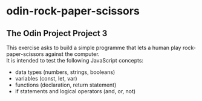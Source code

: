 # odin-rock-paper-scissors
## The Odin Project Project 3
This exercise asks to build a simple programme that lets a human play rock-paper-scissors against the computer.\
It is intended to test the following JavaScript concepts:
- data types (numbers, strings, booleans)
- variables (const, let, var)
- functions (declaration, return statement)
- if statements and logical operators (and, or, not)
